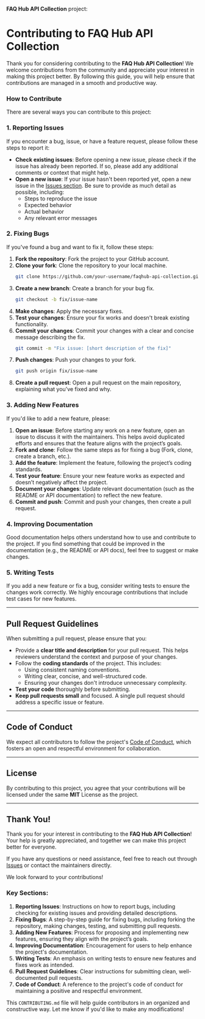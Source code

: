  **FAQ Hub API Collection** project:


# Contributing to FAQ Hub API Collection

Thank you for considering contributing to the **FAQ Hub API Collection**! We welcome contributions from the community and appreciate your interest in making this project better. By following this guide, you will help ensure that contributions are managed in a smooth and productive way.

### How to Contribute

There are several ways you can contribute to this project:

### 1. Reporting Issues
If you encounter a bug, issue, or have a feature request, please follow these steps to report it:

- **Check existing issues**: Before opening a new issue, please check if the issue has already been reported. If so, please add any additional comments or context that might help.
- **Open a new issue**: If your issue hasn't been reported yet, open a new issue in the [Issues section](https://github.com/iranpsc/faqhub-api-collection/issues). Be sure to provide as much detail as possible, including:
  - Steps to reproduce the issue
  - Expected behavior
  - Actual behavior
  - Any relevant error messages

### 2. Fixing Bugs
If you've found a bug and want to fix it, follow these steps:

1. **Fork the repository**: Fork the project to your GitHub account.
2. **Clone your fork**: Clone the repository to your local machine.
   ```bash
   git clone https://github.com/your-username/faqhub-api-collection.git
   ```
3. **Create a new branch**: Create a branch for your bug fix.
   ```bash
   git checkout -b fix/issue-name
   ```
4. **Make changes**: Apply the necessary fixes.
5. **Test your changes**: Ensure your fix works and doesn't break existing functionality.
6. **Commit your changes**: Commit your changes with a clear and concise message describing the fix.
   ```bash
   git commit -m "Fix issue: [short description of the fix]"
   ```
7. **Push changes**: Push your changes to your fork.
   ```bash
   git push origin fix/issue-name
   ```
8. **Create a pull request**: Open a pull request on the main repository, explaining what you’ve fixed and why. 

### 3. Adding New Features
If you'd like to add a new feature, please:

1. **Open an issue**: Before starting any work on a new feature, open an issue to discuss it with the maintainers. This helps avoid duplicated efforts and ensures that the feature aligns with the project’s goals.
2. **Fork and clone**: Follow the same steps as for fixing a bug (Fork, clone, create a branch, etc.).
3. **Add the feature**: Implement the feature, following the project’s coding standards.
4. **Test your feature**: Ensure your new feature works as expected and doesn’t negatively affect the project.
5. **Document your changes**: Update relevant documentation (such as the README or API documentation) to reflect the new feature.
6. **Commit and push**: Commit and push your changes, then create a pull request.

### 4. Improving Documentation
Good documentation helps others understand how to use and contribute to the project. If you find something that could be improved in the documentation (e.g., the README or API docs), feel free to suggest or make changes.

### 5. Writing Tests
If you add a new feature or fix a bug, consider writing tests to ensure the changes work correctly. We highly encourage contributions that include test cases for new features.

---

## Pull Request Guidelines

When submitting a pull request, please ensure that you:

- Provide a **clear title and description** for your pull request. This helps reviewers understand the context and purpose of your changes.
- Follow the **coding standards** of the project. This includes:
  - Using consistent naming conventions.
  - Writing clear, concise, and well-structured code.
  - Ensuring your changes don't introduce unnecessary complexity.
- **Test your code** thoroughly before submitting.
- **Keep pull requests small** and focused. A single pull request should address a specific issue or feature.

---

## Code of Conduct

We expect all contributors to follow the project's [Code of Conduct](https://www.contributor-covenant.org/), which fosters an open and respectful environment for collaboration.

---

## License

By contributing to this project, you agree that your contributions will be licensed under the same **MIT** License as the project.

---

## Thank You!

Thank you for your interest in contributing to the **FAQ Hub API Collection**! Your help is greatly appreciated, and together we can make this project better for everyone.

If you have any questions or need assistance, feel free to reach out through [Issues](https://github.com/iranpsc/faqhub-api-collection/issues) or contact the maintainers directly.

We look forward to your contributions!


### Key Sections:
1. **Reporting Issues**: Instructions on how to report bugs, including checking for existing issues and providing detailed descriptions.
2. **Fixing Bugs**: A step-by-step guide for fixing bugs, including forking the repository, making changes, testing, and submitting pull requests.
3. **Adding New Features**: Process for proposing and implementing new features, ensuring they align with the project’s goals.
4. **Improving Documentation**: Encouragement for users to help enhance the project's documentation.
5. **Writing Tests**: An emphasis on writing tests to ensure new features and fixes work as intended.
6. **Pull Request Guidelines**: Clear instructions for submitting clean, well-documented pull requests.
7. **Code of Conduct**: A reference to the project's code of conduct for maintaining a positive and respectful environment.

This `CONTRIBUTING.md` file will help guide contributors in an organized and constructive way. Let me know if you'd like to make any modifications!

